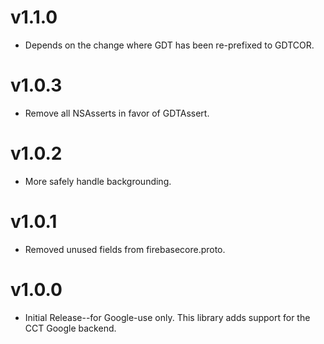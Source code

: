 # v1.1.0
- Depends on the change where GDT has been re-prefixed to GDTCOR.

# v1.0.3
- Remove all NSAsserts in favor of GDTAssert.

# v1.0.2
- More safely handle backgrounding.

# v1.0.1
- Removed unused fields from firebasecore.proto.

# v1.0.0
- Initial Release--for Google-use only. This library adds support for the CCT
Google backend.
